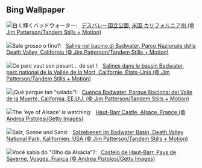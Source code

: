 ## Bing Wallpaper
![](https://www.bing.com/th?id=OHR.DeathValleySalt_JA-JP5389792178_UHD.jpg&w=1000)白く輝くバッドウォーター:&nbsp;&ensp;[デスバレー国立公園, 米国 カリフォルニア州 (© Jim Patterson/Tandem Stills + Motion)](https://www.bing.com/th?id=OHR.DeathValleySalt_JA-JP5389792178_UHD.jpg)
<br><br/>
![](https://www.bing.com/th?id=OHR.DeathValleySalt_IT-IT9897014974_UHD.jpg&w=1000)Sale grosso o fino?:&nbsp;&ensp;[Saline nel bacino di Badwater, Parco Nazionale della Death Valley, California (© Jim Patterson/Tandem Stills + Motion)](https://www.bing.com/th?id=OHR.DeathValleySalt_IT-IT9897014974_UHD.jpg)
<br><br/>
![](https://www.bing.com/th?id=OHR.DeathValleySalt_FR-FR9000237467_UHD.jpg&w=1000)Ce parc vaut son pesant… de sel !:&nbsp;&ensp;[Salines dans le bassin Badwater, parc national de la Vallée de la Mort, Californie, États-Unis (© Jim Patterson/Tandem Stills + Motion)](https://www.bing.com/th?id=OHR.DeathValleySalt_FR-FR9000237467_UHD.jpg)
<br><br/>
![](https://www.bing.com/th?id=OHR.DeathValleySalt_ES-ES2481603921_UHD.jpg&w=1000)¡Qué parque tan “salado”!:&nbsp;&ensp;[Cuenca Badwater, Parque Nacional del Valle de la Muerte, California, EE.UU. (© Jim Patterson/Tandem Stills + Motion)](https://www.bing.com/th?id=OHR.DeathValleySalt_ES-ES2481603921_UHD.jpg)
<br><br/>
![](https://www.bing.com/th?id=OHR.HautBarr_EN-GB4990917809_UHD.jpg&w=1000)The 'eye of Alsace' is watching:&nbsp;&ensp;[Haut-Barr Castle, Alsace, France (© Andrea Pistolesi/Getty Images)](https://www.bing.com/th?id=OHR.HautBarr_EN-GB4990917809_UHD.jpg)
<br><br/>
![](https://www.bing.com/th?id=OHR.DeathValleySalt_DE-DE7062517949_UHD.jpg&w=1000)Salz, Sonne und Sand:&nbsp;&ensp;[Salzebenen im Badwater Basin, Death Valley National Park, Kalifornien, USA (© Jim Patterson/Tandem Stills + Motion)](https://www.bing.com/th?id=OHR.DeathValleySalt_DE-DE7062517949_UHD.jpg)
<br><br/>
![](https://www.bing.com/th?id=OHR.HautBarr_PT-BR1136803227_UHD.jpg&w=1000)Você sabia do "Olho da Alsácia"?:&nbsp;&ensp;[Castelo de Haut-Barr, Pays de Saverne, Vosges, França (© Andrea Pistolesi/Getty Images)](https://www.bing.com/th?id=OHR.HautBarr_PT-BR1136803227_UHD.jpg)
<br><br/>
